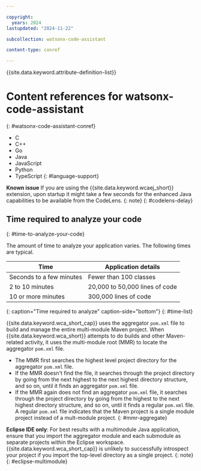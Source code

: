 ```yaml
---

copyright:
  years: 2024
lastupdated: "2024-11-22"

subcollection: watsonx-code-assistant

content-type: conref

---
```


{{site.data.keyword.attribute-definition-list}}

# Content references for watsonx-code-assistant
{: #watsonx-code-assistant-conref}

- C 
- C++
- Go
- Java 
- JavaScript
- Python
- TypeScript
{: #language-support}

**Known issue** If you are using the {{site.data.keyword.wcaej_short}} extension, upon startup it might take a few seconds for the enhanced Java capabilities to be available from the CodeLens.
{: note}
{: #codelens-delay}

## Time required to analyze your code
{: #time-to-analyze-your-code}

The amount of time to analyze your application varies. The following times are typical.

| Time | Application details |
| --- | --- |
| Seconds to a few minutes | Fewer than 100 classes |
| 2 to 10 minutes | 20,000 to 50,000 lines of code |
| 10 or more minutes | 300,000 lines of code |
{: caption="Time required to analyze" caption-side="bottom"}
{: #time-list}


{{site.data.keyword.wca_short_cap}} uses the aggregator `pom.xml` file to build and manage the entire multi-module Maven project. When {{site.data.keyword.wca_short}} attempts to do builds and other Maven-related activity, it uses the multi-module root (MMR) to locate the aggregator `pom.xml` file. 
* The MMR first searches the highest level project directory for the aggregator `pom.xml` file. 
* If the MMR doesn't find the file, it searches through the project directory by going from the next highest to the next highest directory structure, and so on, until it finds an aggregator `pom.xml` file. 
* If the MMR again does not find an aggregator `pom.xml` file, it searches through the project directory by going from the highest to the next highest directory structure, and so on, until it finds a regular `pom.xml` file. A regular `pom.xml` file indicates that the Maven project is a single module project instead of a mult-module project. 
{: #mmr-aggregate}

**Eclipse IDE only**: For best results with a multimodule Java application, ensure that you import the aggregator module and each submodule as separate projects within the Eclipse workspace. {{site.data.keyword.wca_short_cap}} is unlikely to successfully introspect your project if you import the top-level directory as a single project.
{: note}
{: #eclipse-multimodule}
